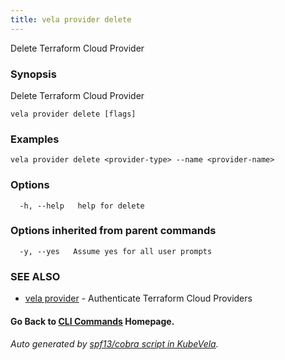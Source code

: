 ```yaml
---
title: vela provider delete
---
```


Delete Terraform Cloud Provider

### Synopsis

Delete Terraform Cloud Provider

```
vela provider delete [flags]
```

### Examples

```
vela provider delete <provider-type> --name <provider-name>
```

### Options

```
  -h, --help   help for delete
```

### Options inherited from parent commands

```
  -y, --yes   Assume yes for all user prompts
```

### SEE ALSO

* [vela provider](vela_provider.md)	 - Authenticate Terraform Cloud Providers

#### Go Back to [CLI Commands](vela.md) Homepage.


###### Auto generated by [spf13/cobra script in KubeVela](https://github.com/kubevela/kubevela/tree/master/hack/docgen).
